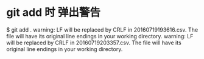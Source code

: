 # git add 时 弹出警告
$ git add .
warning: LF will be replaced by CRLF in 20160719193616.csv.
The file will have its original line endings in your working directory.
warning: LF will be replaced by CRLF in 20160719203357.csv.
The file will have its original line endings in your working directory.
